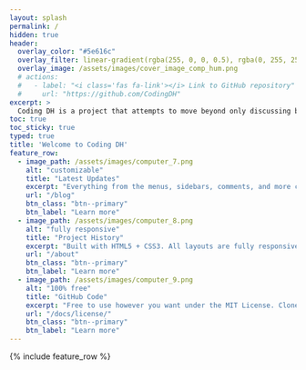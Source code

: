 ```yaml
---
layout: splash
permalink: /
hidden: true
header:
  overlay_color: "#5e616c"
  overlay_filter: linear-gradient(rgba(255, 0, 0, 0.5), rgba(0, 255, 255, 0.5))
  overlay_image: /assets/images/cover_image_comp_hum.png
  # actions:
  #   - label: "<i class='fas fa-link'></i> Link to GitHub repository"
  #     url: "https://github.com/CodingDH"
excerpt: >
  Coding DH is a project that attempts to move beyond only discussing best practices for coding in Digital Humanities to exploring how this field has developed and evolved coding practices and communities.
toc: true
toc_sticky: true
typed: true
title: 'Welcome to Coding DH'
feature_row:
  - image_path: /assets/images/computer_7.png
    alt: "customizable"
    title: "Latest Updates"
    excerpt: "Everything from the menus, sidebars, comments, and more can be configured or set with YAML Front Matter."
    url: "/blog"
    btn_class: "btn--primary"
    btn_label: "Learn more"
  - image_path: /assets/images/computer_8.png
    alt: "fully responsive"
    title: "Project History"
    excerpt: "Built with HTML5 + CSS3. All layouts are fully responsive with helpers to augment your content."
    url: "/about"
    btn_class: "btn--primary"
    btn_label: "Learn more"
  - image_path: /assets/images/computer_9.png
    alt: "100% free"
    title: "GitHub Code"
    excerpt: "Free to use however you want under the MIT License. Clone it, fork it, customize it... whatever!"
    url: "/docs/license/"
    btn_class: "btn--primary"
    btn_label: "Learn more"  
---
```


{% include feature_row %}

